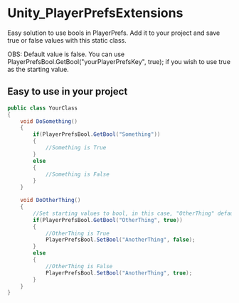 # Unity_PlayerPrefsExtensions
Easy solution to use bools in PlayerPrefs. Add it to your project and save true or false values with this static class.

OBS: Default value is false. You can use PlayerPrefsBool.GetBool("yourPlayerPrefsKey", true); if you wish to use true as the starting value. 

## Easy to use in your project
```C#
public class YourClass
{
    void DoSomething()
    {
        if(PlayerPrefsBool.GetBool("Something"))
        {
            //Something is True
        }
        else
        {
            //Something is False 
        }
    }

    void DoOtherThing()
    {
        //Set starting values to bool, in this case, "OtherThing" default value will be true
        if(PlayerPrefsBool.GetBool("OtherThing", true))
        {
            //OtherThing is True
            PlayerPrefsBool.SetBool("AnotherThing", false);
        }
        else
        {
            //OtherThing is False 
            PlayerPrefsBool.SetBool("AnotherThing", true);
        }
    }
}
```
